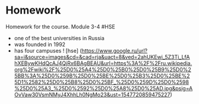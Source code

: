 # Homework
Homework for the course. Module 3-4
#HSE
+ one of the best universities in Russia
+ was founded in 1992
+ has four campuses
! [hse] (https://www.google.ru/url?sa=i&source=images&cd=&cad=rja&uact=8&ved=2ahUKEwi_5Z3Ti_LfAhXEBywKHdQcAJ4QjRx6BAgBEAU&url=https%3A%2F%2Fru.wikipedia.org%2Fwiki%2F%25D0%25A4%25D0%25B0%25D0%25B9%25D0%25BB%3A%25D0%259B%25D0%25BE%25D0%25B3%25D0%25BE%25D1%2582%25D0%25B8%25D0%25BF_%25D0%259D%25D0%2598%25D0%25A3_%25D0%2592%25D0%25A8%25D0%25AD.jpg&psig=AOvVaw30VsmNMyJ4XhhLh0NgMo23&ust=1547720859475227)
